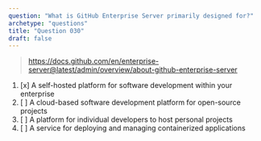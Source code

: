 ```yaml
---
question: "What is GitHub Enterprise Server primarily designed for?"
archetype: "questions"
title: "Question 030"
draft: false
---
```


> https://docs.github.com/en/enterprise-server@latest/admin/overview/about-github-enterprise-server
1. [x] A self-hosted platform for software development within your enterprise
1. [ ] A cloud-based software development platform for open-source projects
1. [ ] A platform for individual developers to host personal projects
1. [ ] A service for deploying and managing containerized applications
